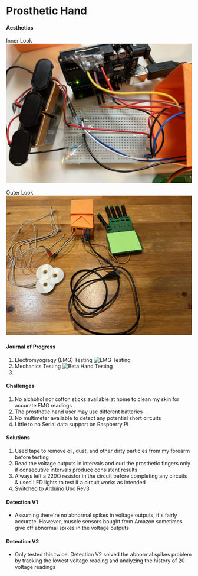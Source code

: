 # Prosthetic Hand

#### Aesthetics

Inner Look
![Inner Look](https://github.com/FredZhang7/Proesthetic-Hand/blob/main/Prosthetic_Hand_Inner_Look.jpeg)

Outer Look
![Outer Look](https://github.com/FredZhang7/Proesthetic-Hand/blob/main/Prosthetic_Hand_Outer_Look.jpeg)

#### Journal of Progress
1. Electromyogragy (EMG) Testing
![EMG Testing](https://drive.google.com/file/d/1xdGDu_gt9ZFMpc_6s7Qvo7Smc1eVCu5N/view?usp=sharing)
2. Mechanics Testing
![Beta Hand Testing](https://drive.google.com/file/d/1F7A8A4LyIdtMx8l9OecwImrnwCySaV7k/view?usp=sharing)
3. 

#### Challenges
1. No alchohol nor cotton sticks available at home to clean my skin for accurate EMG readings
2. The prosthetic hand user may use different batteries
3. No multimeter available to detect any potential short circuits
4. Little to no Serial data support on Raspberry Pi

#### Solutions
1. Used tape to remove oil, dust, and other dirty particles from my forearm before testing
2. Read the voltage outputs in intervals and curl the prosthetic fingers only if consecutive intervals produce consistent results
3. Always left a 220Ω resistor in the circuit before completing any circuits & used LED lights to test if a circuit works as intended
4. Switched to Arduino Uno Rev3

#### Detection V1
- Assuming there're no abnormal spikes in voltage outputs, it's fairly accurate. However, muscle sensors bought from Amazon sometimes give off abnormal spikes in the voltage outputs

#### Detection V2
- Only tested this twice. Detection V2 solved the abnormal spikes problem by tracking the lowest voltage reading and analyzing the history of 20 voltage readings
